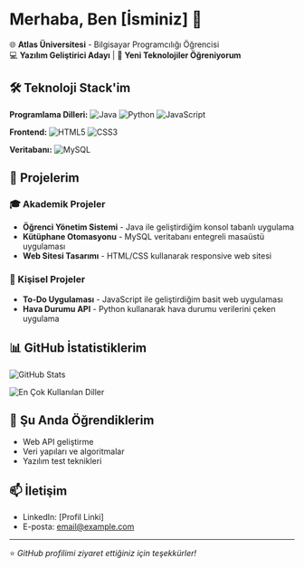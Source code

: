 # Merhaba, Ben [İsminiz] 👋

🌐 **Atlas Üniversitesi** - Bilgisayar Programcılığı Öğrencisi  
💻 **Yazılım Geliştirici Adayı** | 🚀 **Yeni Teknolojiler Öğreniyorum**

## 🛠️ Teknoloji Stack'im

**Programlama Dilleri:**
![Java](https://img.shields.io/badge/Java-ED8B00?style=for-the-badge&logo=openjdk&logoColor=white)
![Python](https://img.shields.io/badge/Python-3776AB?style=for-the-badge&logo=python&logoColor=white)
![JavaScript](https://img.shields.io/badge/JavaScript-F7DF1E?style=for-the-badge&logo=javascript&logoColor=black)

**Frontend:**
![HTML5](https://img.shields.io/badge/HTML5-E34F26?style=for-the-badge&logo=html5&logoColor=white)
![CSS3](https://img.shields.io/badge/CSS3-1572B6?style=for-the-badge&logo=css3&logoColor=white)

**Veritabanı:**
![MySQL](https://img.shields.io/badge/MySQL-00000F?style=for-the-badge&logo=mysql&logoColor=white)

## 📂 Projelerim

### 🎓 Akademik Projeler
- **Öğrenci Yönetim Sistemi** - Java ile geliştirdiğim konsol tabanlı uygulama
- **Kütüphane Otomasyonu** - MySQL veritabanı entegreli masaüstü uygulaması
- **Web Sitesi Tasarımı** - HTML/CSS kullanarak responsive web sitesi

### 🔨 Kişisel Projeler
- **To-Do Uygulaması** - JavaScript ile geliştirdiğim basit web uygulaması
- **Hava Durumu API** - Python kullanarak hava durumu verilerini çeken uygulama

## 📊 GitHub İstatistiklerim

![GitHub Stats](https://github-readme-stats.vercel.app/api?username=YusufASLAN1453&show_icons=true&theme=default)

![En Çok Kullanılan Diller](https://github-readme-stats.vercel.app/api/top-langs/?username=YusufASLAN1453&layout=compact&theme=default)

## 🌱 Şu Anda Öğrendiklerim
- Web API geliştirme
- Veri yapıları ve algoritmalar
- Yazılım test teknikleri

## 📫 İletişim
- LinkedIn: [Profil Linki]
- E-posta: email@example.com

---

⭐ *GitHub profilimi ziyaret ettiğiniz için teşekkürler!*

